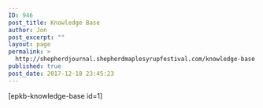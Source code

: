 ```yaml
---
ID: 946
post_title: Knowledge Base
author: Jon
post_excerpt: ""
layout: page
permalink: >
  http://shepherdjournal.shepherdmaplesyrupfestival.com/knowledge-base
published: true
post_date: 2017-12-18 23:45:23
---
```

[epkb-knowledge-base id=1]